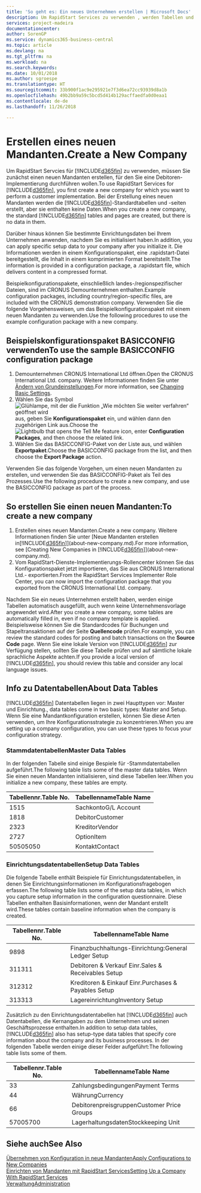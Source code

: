 ```yaml
---
title: 'So geht es: Ein neues Unternehmen erstellen | Microsoft Docs'
description: Um RapidStart Services zu verwenden , werden Tabellen und Seiten erstellt, aber sie enthalten keine Daten.
services: project-madeira
documentationcenter: 
author: SorenGP
ms.service: dynamics365-business-central
ms.topic: article
ms.devlang: na
ms.tgt_pltfrm: na
ms.workload: na
ms.search.keywords: 
ms.date: 10/01/2018
ms.author: sgroespe
ms.translationtype: HT
ms.sourcegitcommit: 33b900f1ac9e295921e7f3d6ea72cc93939d8a1b
ms.openlocfilehash: 49b2bb9a59c5bcd5d414b129acffaedfa0d0eaa1
ms.contentlocale: de-de
ms.lasthandoff: 11/26/2018

---
```

# <a name="create-a-new-company"></a><span data-ttu-id="c32d1-103">Erstellen eines neuen Mandanten.</span><span class="sxs-lookup"><span data-stu-id="c32d1-103">Create a New Company</span></span>
<span data-ttu-id="c32d1-104">Um RapidStart Servcies für [!INCLUDE[d365fin](includes/d365fin_md.md)] zu verwenden, müssen Sie zunächst einen neuen Mandanten erstellen, für den Sie eine Debitoren-Implementierung durchführen wollen.</span><span class="sxs-lookup"><span data-stu-id="c32d1-104">To use RapidStart Services for [!INCLUDE[d365fin](includes/d365fin_md.md)], you first create a new company for which you want to perform a customer implementation.</span></span> <span data-ttu-id="c32d1-105">Bei der Erstellung eines neuen Mandanten werden die [!INCLUDE[d365fin](includes/d365fin_md.md)]-Standardtabellen und -seiten erstellt, aber sie enthalten keine Daten.</span><span class="sxs-lookup"><span data-stu-id="c32d1-105">When you create a new company, the standard [!INCLUDE[d365fin](includes/d365fin_md.md)] tables and pages are created, but there is no data in them.</span></span>

<span data-ttu-id="c32d1-106">Darüber hinaus können Sie bestimmte Einrichtungsdaten bei Ihrem Unternehmen anwenden, nachdem Sie es initialisiert haben.</span><span class="sxs-lookup"><span data-stu-id="c32d1-106">In addition, you can apply specific setup data to your company after you initialize it.</span></span> <span data-ttu-id="c32d1-107">Die Informationen werden in einem Konfigurationspaket, eine .rapidstart-Datei bereitgestellt, die Inhalt in einem komprimierten Format bereitstellt.</span><span class="sxs-lookup"><span data-stu-id="c32d1-107">The information is provided in a configuration package, a .rapidstart file, which delivers content in a compressed format.</span></span>  

<span data-ttu-id="c32d1-108">Beispielkonfigurationspakete, einschließlich landes-/regionspezifischer Dateien, sind im CRONUS Demounternehmen enthalten.</span><span class="sxs-lookup"><span data-stu-id="c32d1-108">Example configuration packages, including country/region-specific files, are included with the CRONUS demonstration company.</span></span> <span data-ttu-id="c32d1-109">Verwenden Sie die folgende Vorgehensweisen, um das Beispielkonfigurationspaket mit einem neuen Mandanten zu verwenden.</span><span class="sxs-lookup"><span data-stu-id="c32d1-109">Use the following procedures to use the example configuration package with a new company.</span></span>  

## <a name="to-use-the-sample-basicconfig-configuration-package"></a><span data-ttu-id="c32d1-110">Beispielskonfigurationspaket BASICCONFIG verwenden</span><span class="sxs-lookup"><span data-stu-id="c32d1-110">To use the sample BASICCONFIG configuration package</span></span>  
1. <span data-ttu-id="c32d1-111">Demounternehmen CRONUS International Ltd öffnen.</span><span class="sxs-lookup"><span data-stu-id="c32d1-111">Open the CRONUS International Ltd. company.</span></span> <span data-ttu-id="c32d1-112">Weitere Informationen finden Sie unter [Ändern von Grundeinstellungen](ui-change-basic-settings.md).</span><span class="sxs-lookup"><span data-stu-id="c32d1-112">For more information, see [Changing Basic Settings](ui-change-basic-settings.md).</span></span>
2. <span data-ttu-id="c32d1-113">Wählen Sie das Symbol ![Glühlampe, mit der die Funktion „Wie möchten Sie weiter verfahren“ geöffnet wird](media/ui-search/search_small.png "Wie möchten Sie weiter verfahren?") aus, geben Sie **Konfigurationspaket** ein, und wählen dann den zugehörigen Link aus.</span><span class="sxs-lookup"><span data-stu-id="c32d1-113">Choose the ![Lightbulb that opens the Tell Me feature](media/ui-search/search_small.png "Tell me what you want to do") icon, enter **Configuration Packages**, and then choose the related link.</span></span>  
3. <span data-ttu-id="c32d1-114">Wählen Sie das BASICCONFIG-Paket von der Liste aus, und wählen **Exportpaket**.</span><span class="sxs-lookup"><span data-stu-id="c32d1-114">Choose the BASICCONFIG package from the list, and then choose the **Export Package** action.</span></span>  

<span data-ttu-id="c32d1-115">Verwenden Sie das folgende Vorgehen, um einen neuen Mandanten zu erstellen, und verwenden Sie das BASICCONFIG-Paket als Teil des Prozesses.</span><span class="sxs-lookup"><span data-stu-id="c32d1-115">Use the following procedure to create a new company, and use the BASICCONFIG package as part of the process.</span></span>  

## <a name="to-create-a-new-company"></a><span data-ttu-id="c32d1-116">So erstellen Sie einen neuen Mandanten:</span><span class="sxs-lookup"><span data-stu-id="c32d1-116">To create a new company</span></span>  
1. <span data-ttu-id="c32d1-117">Erstellen eines neuen Mandanten.</span><span class="sxs-lookup"><span data-stu-id="c32d1-117">Create a new company.</span></span> <span data-ttu-id="c32d1-118">Weitere Informationen finden Sie unter  [Neue Mandanten erstellen in[!INCLUDE[d365fin](includes/d365fin_md.md)]](about-new-company.md).</span><span class="sxs-lookup"><span data-stu-id="c32d1-118">For more information, see [Creating New Companies in [!INCLUDE[d365fin](includes/d365fin_md.md)]](about-new-company.md).</span></span>
2. <span data-ttu-id="c32d1-119">Vom RapidStart-Dienste-Implementierungs-Rollencenter können Sie das Konfigurationspaket jetzt importieren, das Sie aus CRONUS International Ltd.- exportierten.</span><span class="sxs-lookup"><span data-stu-id="c32d1-119">From the RapidStart Services Implementer Role Center, you can now import the configuration package that you exported from the CRONUS International Ltd. company.</span></span>

<span data-ttu-id="c32d1-120">Nachdem Sie ein neues Unternehmen erstellt haben, werden einige Tabellen automatisch ausgefüllt, auch wenn keine Unternehmensvorlage angewendet wird.</span><span class="sxs-lookup"><span data-stu-id="c32d1-120">After you create a new company, some tables are automatically filled in, even if no company template is applied.</span></span> <span data-ttu-id="c32d1-121">Beispielsweise können Sie die Standardcodes für Buchungen und Stapeltransaktionen auf der Seite **Quellencode** prüfen.</span><span class="sxs-lookup"><span data-stu-id="c32d1-121">For example, you can review the standard codes for posting and batch transactions on the **Source Code** page.</span></span> <span data-ttu-id="c32d1-122">Wenn Sie eine lokale Version von [!INCLUDE[d365fin](includes/d365fin_md.md)] zur Verfügung stellen, sollten Sie diese Tabelle prüfen und auf sämtliche lokale sprachliche Aspekte achten.</span><span class="sxs-lookup"><span data-stu-id="c32d1-122">If you provide a local version of [!INCLUDE[d365fin](includes/d365fin_md.md)], you should review this table and consider any local language issues.</span></span>

## <a name="about-data-tables"></a><span data-ttu-id="c32d1-123">Info zu Datentabellen</span><span class="sxs-lookup"><span data-stu-id="c32d1-123">About Data Tables</span></span>
[!INCLUDE[d365fin](includes/d365fin_md.md)]  <span data-ttu-id="c32d1-124">Datentabellen liegen in zwei Haupttypen vor: Master und Einrichtung.</span><span class="sxs-lookup"><span data-stu-id="c32d1-124">, data tables come in two basic types: Master and Setup.</span></span> <span data-ttu-id="c32d1-125">Wenn Sie eine Mandantkonfiguration erstellen, können Sie diese Arten verwenden, um Ihre Konfigurationsstrategie zu konzentrieren.</span><span class="sxs-lookup"><span data-stu-id="c32d1-125">When you are setting up a company configuration, you can use these types to focus your configuration strategy.</span></span>  

### <a name="master-data-tables"></a><span data-ttu-id="c32d1-126">Stammdatentabellen</span><span class="sxs-lookup"><span data-stu-id="c32d1-126">Master Data Tables</span></span>  
<span data-ttu-id="c32d1-127">In der folgenden Tabelle sind einige Bespiele für -Stammdatentabellen aufgeführt.</span><span class="sxs-lookup"><span data-stu-id="c32d1-127">The following table lists some of the master data tables.</span></span> <span data-ttu-id="c32d1-128">Wenn Sie einen neuen Mandanten initialisieren, sind diese Tabellen leer.</span><span class="sxs-lookup"><span data-stu-id="c32d1-128">When you initialize a new company, these tables are empty.</span></span>  

|<span data-ttu-id="c32d1-129">Tabellennr.</span><span class="sxs-lookup"><span data-stu-id="c32d1-129">Table No.</span></span>|<span data-ttu-id="c32d1-130">Tabellenname</span><span class="sxs-lookup"><span data-stu-id="c32d1-130">Table Name</span></span>|  
|-------------------|--------------------|  
|<span data-ttu-id="c32d1-131">15</span><span class="sxs-lookup"><span data-stu-id="c32d1-131">15</span></span>|<span data-ttu-id="c32d1-132">Sachkonto</span><span class="sxs-lookup"><span data-stu-id="c32d1-132">G/L Account</span></span>|  
|<span data-ttu-id="c32d1-133">18</span><span class="sxs-lookup"><span data-stu-id="c32d1-133">18</span></span>|<span data-ttu-id="c32d1-134">Debitor</span><span class="sxs-lookup"><span data-stu-id="c32d1-134">Customer</span></span>|  
|<span data-ttu-id="c32d1-135">23</span><span class="sxs-lookup"><span data-stu-id="c32d1-135">23</span></span>|<span data-ttu-id="c32d1-136">Kreditor</span><span class="sxs-lookup"><span data-stu-id="c32d1-136">Vendor</span></span>|  
|<span data-ttu-id="c32d1-137">27</span><span class="sxs-lookup"><span data-stu-id="c32d1-137">27</span></span>|<span data-ttu-id="c32d1-138">Option</span><span class="sxs-lookup"><span data-stu-id="c32d1-138">Item</span></span>|  
|<span data-ttu-id="c32d1-139">5050</span><span class="sxs-lookup"><span data-stu-id="c32d1-139">5050</span></span>|<span data-ttu-id="c32d1-140">Kontakt</span><span class="sxs-lookup"><span data-stu-id="c32d1-140">Contact</span></span>|  

### <a name="setup-data-tables"></a><span data-ttu-id="c32d1-141">Einrichtungsdatentabellen</span><span class="sxs-lookup"><span data-stu-id="c32d1-141">Setup Data Tables</span></span>  
<span data-ttu-id="c32d1-142">Die folgende Tabelle enthält Beispiele für Einrichtungsdatentabellen, in denen Sie Einrichtungsinformationen im Konfigurationsfragebogen erfassen.</span><span class="sxs-lookup"><span data-stu-id="c32d1-142">The following table lists some of the setup data tables, in which you capture setup information in the configuration questionnaire.</span></span> <span data-ttu-id="c32d1-143">Diese Tabellen enthalten Basisinformationen, wenn der Mandant erstellt wird.</span><span class="sxs-lookup"><span data-stu-id="c32d1-143">These tables contain baseline information when the company is created.</span></span>  

|<span data-ttu-id="c32d1-144">Tabellennr.</span><span class="sxs-lookup"><span data-stu-id="c32d1-144">Table No.</span></span>|<span data-ttu-id="c32d1-145">Tabellenname</span><span class="sxs-lookup"><span data-stu-id="c32d1-145">Table Name</span></span>|  
|-------------------|--------------------|  
|<span data-ttu-id="c32d1-146">98</span><span class="sxs-lookup"><span data-stu-id="c32d1-146">98</span></span>|<span data-ttu-id="c32d1-147">Finanzbuchhaltungs-Einrichtung:</span><span class="sxs-lookup"><span data-stu-id="c32d1-147">General Ledger Setup</span></span>|  
|<span data-ttu-id="c32d1-148">311</span><span class="sxs-lookup"><span data-stu-id="c32d1-148">311</span></span>|<span data-ttu-id="c32d1-149">Debitoren & Verkauf Einr.</span><span class="sxs-lookup"><span data-stu-id="c32d1-149">Sales & Receivables Setup</span></span>|  
|<span data-ttu-id="c32d1-150">312</span><span class="sxs-lookup"><span data-stu-id="c32d1-150">312</span></span>|<span data-ttu-id="c32d1-151">Kreditoren & Einkauf Einr.</span><span class="sxs-lookup"><span data-stu-id="c32d1-151">Purchases & Payables Setup</span></span>|  
|<span data-ttu-id="c32d1-152">313</span><span class="sxs-lookup"><span data-stu-id="c32d1-152">313</span></span>|<span data-ttu-id="c32d1-153">Lagereinrichtung</span><span class="sxs-lookup"><span data-stu-id="c32d1-153">Inventory Setup</span></span>|  

<span data-ttu-id="c32d1-154">Zusätzlich zu den Einrichtungsdatentabellen hat [!INCLUDE[d365fin](includes/d365fin_md.md)] auch Datentabellen, die Kernangaben zu dem Unternehmen und seinen Geschäftsprozesse enthalten.</span><span class="sxs-lookup"><span data-stu-id="c32d1-154">In addition to setup data tables, [!INCLUDE[d365fin](includes/d365fin_md.md)] also has setup-type data tables that specify core information about the company and its business processes.</span></span> <span data-ttu-id="c32d1-155">In der folgenden Tabelle werden einige dieser Felder aufgeführt:</span><span class="sxs-lookup"><span data-stu-id="c32d1-155">The following table lists some of them.</span></span>  

|<span data-ttu-id="c32d1-156">Tabellennr.</span><span class="sxs-lookup"><span data-stu-id="c32d1-156">Table No.</span></span>|<span data-ttu-id="c32d1-157">Tabellenname</span><span class="sxs-lookup"><span data-stu-id="c32d1-157">Table Name</span></span>|  
|-------------------|--------------------|  
|<span data-ttu-id="c32d1-158">3</span><span class="sxs-lookup"><span data-stu-id="c32d1-158">3</span></span>|<span data-ttu-id="c32d1-159">Zahlungsbedingungen</span><span class="sxs-lookup"><span data-stu-id="c32d1-159">Payment Terms</span></span>|  
|<span data-ttu-id="c32d1-160">4</span><span class="sxs-lookup"><span data-stu-id="c32d1-160">4</span></span>|<span data-ttu-id="c32d1-161">Währung</span><span class="sxs-lookup"><span data-stu-id="c32d1-161">Currency</span></span>|  
|<span data-ttu-id="c32d1-162">6</span><span class="sxs-lookup"><span data-stu-id="c32d1-162">6</span></span>|<span data-ttu-id="c32d1-163">Debitorenpreisgruppen</span><span class="sxs-lookup"><span data-stu-id="c32d1-163">Customer Price Groups</span></span>|  
|<span data-ttu-id="c32d1-164">5700</span><span class="sxs-lookup"><span data-stu-id="c32d1-164">5700</span></span>|<span data-ttu-id="c32d1-165">Lagerhaltungsdaten</span><span class="sxs-lookup"><span data-stu-id="c32d1-165">Stockkeeping Unit</span></span>|

  

## <a name="see-also"></a><span data-ttu-id="c32d1-166">Siehe auch</span><span class="sxs-lookup"><span data-stu-id="c32d1-166">See Also</span></span>  
[<span data-ttu-id="c32d1-167">Übernehmen von Konfiguration in neue Mandanten</span><span class="sxs-lookup"><span data-stu-id="c32d1-167">Apply Configurations to New Companies</span></span>](admin-apply-configuration-to-new-companies.md)  
[<span data-ttu-id="c32d1-168">Einrichten von Mandanten mit RapidStart Services</span><span class="sxs-lookup"><span data-stu-id="c32d1-168">Setting Up a Company With RapidStart Services</span></span>](admin-set-up-a-company-with-rapidstart.md)  
[<span data-ttu-id="c32d1-169">Verwaltung</span><span class="sxs-lookup"><span data-stu-id="c32d1-169">Administration</span></span>](admin-setup-and-administration.md)

